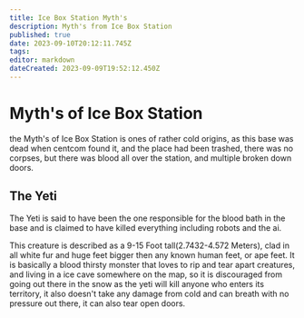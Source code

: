 ```yaml
---
title: Ice Box Station Myth's
description: Myth's from Ice Box Station
published: true
date: 2023-09-10T20:12:11.745Z
tags: 
editor: markdown
dateCreated: 2023-09-09T19:52:12.450Z
---
```


# Myth's of Ice Box Station
the Myth's of Ice Box Station is ones of rather cold origins, as this base was dead when centcom found it, and the place had been trashed, there was no corpses, but there was blood all over the station, and multiple broken down doors.
## The Yeti
The Yeti is said to have been the one responsible for the blood bath in the base and is claimed to have killed everything including robots and the ai.

This creature is described as a 9-15 Foot tall(2.7432-4.572 Meters), clad in all white fur and huge feet bigger then any known human feet, or ape feet. It is basically a blood thirsty monster that loves to rip and tear apart creatures, and living in a ice cave somewhere on the map, so it is discouraged from going out there in the snow as the yeti will kill anyone who enters its territory, it also doesn't take any damage from cold and can breath with no pressure out there, it can also tear open doors.